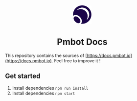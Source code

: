 <p align="center">
  <a href="https://www.gatsbyjs.org">
    <img alt="Gatsby" src="./branding/pmbot-logo.svg" width="60" />
  </a>
</p>
<h1 align="center">
  Pmbot Docs
</h1>

This repository contains the sources of  [https://docs.pmbot.io](https://docs.pmbot.io). Feel free to improve it !

## Get started

1. Install dependencies `npm run install`
1. Install dependencies `npm start`
